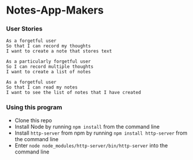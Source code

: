 # Notes-App-Makers

### User Stories
```
As a forgetful user
So that I can record my thoughts
I want to create a note that stores text

As a particularly forgetful user
So I can record multiple thoughts
I want to create a list of notes

As a forgetful user
So that I can read my notes
I want to see the list of notes that I have created
```
### Using this program
* Clone this repo
* Install Node by running `npm install` from the command line
* Install `http-server` from npm by running `npm install http-server` from the command line
* Enter `node node_modules/http-server/bin/http-server` into the command line
